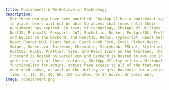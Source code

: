 ```yaml
---
title: Punishments & We Believe in Technology
description:
  For those who may have been punished, ChatApp V2 has a punishment system
  in place. Users will not be able to access chat rooms until their
  punishment has expired. In terms of technology, ChatApp V2 utilizes
  NestJS, PrismaJS, Passport, JWT, Socket.io, Docker, PostgreSQL, Prettier,
  and ESLint on the backend, and ReactJS, Redux, Typescript, React Select,
  React Router DOM, React Redux, React Hook Form, Emoji Picker React,
  Swiper, Socket.io, Tailwind, Chromatic, Storybook, ESLint, StyleLint,
  PostCSS, Husky, Prettier, Vite, and React Icons on the frontend. The
  Frontend is hosted on vercel.com and Backend is hosted on aws.com In
  addition to all of these features, ChatApp V2 also offers additional
  functionality for admins. Admins have access to all of the features
  mentioned above, as well as the ability to give ban/mute for a period of
  time. 5, 10, 15, 30, 60, 120 minutes. Or 24 hours. Or permanent.
image: /punishment.png
---
```

